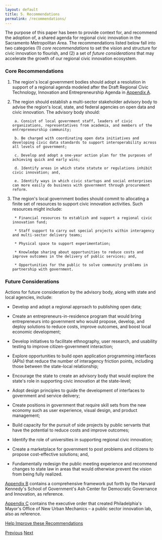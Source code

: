 ```yaml
---
layout: default
title: 5. Recommendations
permalink: /recommendations/
---
```


The purpose of this paper has been to provide context for, and recommend the adoption of, a shared agenda for regional civic innovation in the Sacramento Metropolitan Area. The recommendations listed below fall into two categories (1) *core recommendations* to set the vision and structure for civic innovation to flourish, and (2) a set of *future considerations* that may accelerate the growth of our regional civic innovation ecosystem.

### Core Recommendations

1. The region's local government bodies should adopt a resolution in support of a regional agenda modeled after the Draft Regional Civic Technology, Innovation and Entrepreneurship Agenda in [Appendix A](/resolution).

2. The region should establish a multi-sector stakeholder advisory body to advise the region's local, state, and federal agencies on open data and civic innovation. The advisory body should:

		a. Consist of local government staff, leaders of civic organizations, representatives from academia, and members of the entrepreneurship community;

		b. Be charged with coordinating open data initiatives and developing civic data standards to support interoperability across all levels of government;

		c. Develop and adopt a one-year action plan for the purposes of achieving quick and early wins;

		d. Identify areas in which state statute or regulations inhibit civic innovation; and,

		e. Identify ways in which civic startups and social enterprises can more easily do business with government through procurement reform.

3. The region's local government bodies should commit to allocating a finite set of resources to support civic innovation activities. Such resources might include:

		* Financial resources to establish and support a regional civic innovation fund;

		* Staff support to carry out special projects within interagency and multi-sector delivery teams;

		* Physical space to support experimentation;

		* Knowledge sharing about opportunities to reduce costs and improve outcomes in the delivery of public services; and,

		* Opportunities for the public to solve community problems in partnership with government.

### Future Considerations

Actions for future consideration by the advisory body, along with state and local agencies, include:

* Develop and adopt a regional approach to publishing open data;

* Create an entrepreneurs-in-residence program that would bring entrepreneurs into government who would propose, develop, and deploy solutions to reduce costs, improve outcomes, and boost local economic development;

* Develop initiatives to facilitate ethnography, user research, and usability testing to improve citizen-government interaction;

* Explore opportunities to build open application programming interfaces (APIs) that reduce the number of interagency friction points, including those between the state-local relationship;

* Encourage the state to create an advisory body that would explore the state's role in supporting civic innovation at the state-level;

* Adopt design principles to guide the development of interfaces to government and service delivery;

* Create positions in government that require skill sets from the new economy such as user experience,  visual design, and product management;

* Build capacity for the pursuit of side projects by public servants that have the potential to reduce costs and improve outcomes;

* Identify the role of universities in supporting regional civic innovation;

* Create a marketplace for government to post problems and citizens to propose cost-effective solutions; and,

* Fundamentally redesign the public meeting experience and recommend changes to state law in areas that would otherwise prevent the vision from being fully realized.

[Appendix B](/innovative-jurisdiction-framework) contains a comprehensive framework put forth by the Harvard Kennedy's School of Government's Ash Center for Democratic Governance and Innovation, as reference.

[Appendix C](/new-urban-mechanics) contains the executive order that created Philadelphia's Mayor's Office of New Urban Mechanics – a public sector innovation lab, also as reference.

<a href="https://github.com/publicinnovation/whitepaper/issues" class="btn btn-success btn-lg btn-block" id="printhide">Help Improve these Recommendations</a>

<a href="/civic-innovation-themes" class="btn btn-default btn-lg pull-left" id="printhide">Previous</a>
<a href="/agenda-resolution" class="btn btn-default btn-lg pull-right" id="printhide">Next</a>
